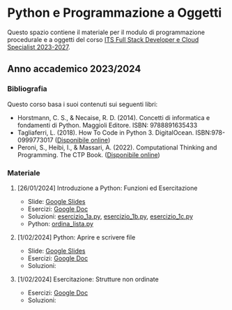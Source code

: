 # Python e Programmazione a Oggetti 

Questo spazio contiene il materiale per il modulo di programmazione procedurale e a oggetti del corso <a 
href="https://www.itsturismomarche.it/corsi/sviluppatore-software-its.php">ITS Full 
Stack 
Developer e Cloud Specialist 2023-2027</a>.

## Anno accademico 2023/2024


### Bibliografia

Questo corso basa i suoi contenuti sui seguenti libri: 
* Horstmann, C. S., & Necaise, R. D. (2014). Concetti di informatica e fondamenti di Python. Maggioli Editore. ISBN: 9788891635433
* Tagliaferri, L. (2018). How To Code in Python 3. DigitalOcean. ISBN:978-0999773017 ([Disponibile online](https://www.digitalocean.com/community/books/digitalocean-ebook-how-to-code-in-python))
* Peroni, S., Heibi, I., & Massari, A. (2022). Computational Thinking and Programming. The CTP Book. ([Disponibile 
  online](https://comp-think.github.io/))
  

### Materiale

1. [26/01/2024] Introduzione a Python: Funzioni ed Esercitazione
   * Slide: [Google Slides](https://docs.google.com/presentation/d/1WuY1dHGV5I3Lxg3AOCZPx8uc-VuvA26eux0eo492vaI/edit?usp=sharing)
   * Esercizi: [Google Doc](https://docs.google.com/document/d/1LRlNmA7twaY8iJ2a4aSqpwP1zp5nKYGLf1JzvJ5MGqU/edit?usp=sharing)
   * Soluzioni: [esercizio_1a.py](script/lezione_1/esercizio_1a.py), [esercizio_1b.py](script/lezione_1/esercizio_1b.py), [esercizio_1c.py](script/lezione_1/esercizio_1c.py)
   * Python: [ordina_lista.py](script/lezione_1/ordina_lista.py)

1. [1/02/2024] Python: Aprire e scrivere file
   * Slide: [Google Slides](https://docs.google.com/presentation/d/1vcHdX16_2cUWlwewkyQuIFZMaitTevPMVUbMznmTzLg/edit?usp=sharing)
   * Esercizi: [Google Doc](https://docs.google.com/document/d/1U-ycr4jLOiIwkO7Y0L5YFR-muVdwbW78a1dZCxqLdz4/edit?usp=sharing)
   * Soluzioni: 

2. [1/02/2024] Esercitazione: Strutture non ordinate
   * Esercizi: [Google Doc](https://docs.google.com/document/d/1hN8R-h7yexwj8yFgvfbOW3xUympBQlVdPOZXyX0lsXU/edit?usp=sharing)
   * Soluzioni:

